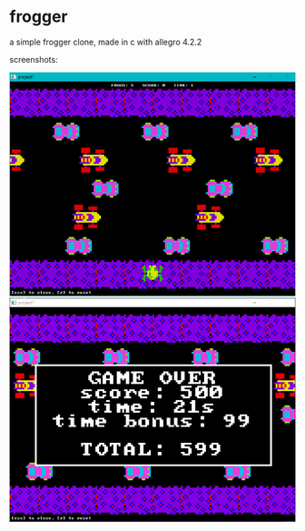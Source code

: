 # frogger

a simple frogger clone, made in c with allegro 4.2.2

screenshots:

![frogger screenshot 1](frog_snip1.PNG?raw=true "frogger screenshot 1")
![frogger screenshot 2](frog_snip2.PNG?raw=true "frogger screenshot 2")
